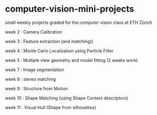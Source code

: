 # computer-vision-mini-projects
small weekly projects graded for the computer vision class at ETH Zürich

week 2 : Camera Calibration

week 3 : Feature extraction (and matching))

week 4 : Monte Carlo Localization using Particle Filter

week 5 : Multiple view geometry and model fitting (2 weeks work)

week 7 : Image segmentation

week 8 : stereo matching

week 9 : Structure from Motion

week 10 : Shape Matching (using Shape Context descriptors)

week 11 : Visual Hull (Shape from silhouettes)
